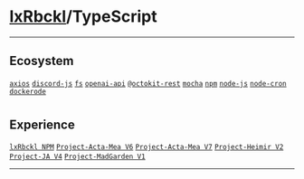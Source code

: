 # [lxRbckl](https://github.com/lxRbckl/lxRbckl/tree/main)/TypeScript

---
## Ecosystem


[`axios`](https://github.com/lxRbckl/lxRbckl/tree/main/TypeScript/axios) [`discord-js`](https://github.com/lxRbckl/lxRbckl/tree/main/TypeScript/discord-js) [`fs`](https://github.com/lxRbckl/lxRbckl/tree/main/TypeScript/fs) [`openai-api`](https://github.com/lxRbckl/lxRbckl/tree/main/TypeScript/openai-api) [`@octokit-rest`](https://github.com/lxRbckl/lxRbckl/tree/main/TypeScript/@octokit-rest) [`mocha`](https://github.com/lxRbckl/lxRbckl/tree/main/TypeScript/mocha) [`npm`](https://github.com/lxRbckl/lxRbckl/tree/main/TypeScript/npm) [`node-js`](https://github.com/lxRbckl/lxRbckl/tree/main/TypeScript/node-js) [`node-cron`](https://github.com/lxRbckl/lxRbckl/tree/main/TypeScript/node-cron) [`dockerode`](https://github.com/lxRbckl/lxRbckl/tree/main/TypeScript/dockerode)
# 
## Experience


[`lxRbckl NPM`](https://github.com/lxRbckl/lxRbckl/blob/NPM/README.md) [`Project-Acta-Mea V6`](https://github.com/lxRbckl/Project-Acta-Mea/blob/V6/README.md) [`Project-Acta-Mea V7`](https://github.com/lxRbckl/Project-Acta-Mea/blob/V7/README.md) [`Project-Heimir V2`](https://github.com/lxRbckl/Project-Heimir/blob/V2/README.md) [`Project-JA V4`](https://github.com/lxRbckl/Project-JA/blob/V4/README.md) [`Project-MadGarden V1`](https://github.com/lxRbckl/Project-MadGarden/blob/V1/README.md)




---